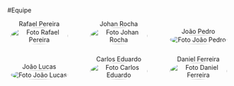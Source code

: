 #Equipe

<div style="display: flex; flex-direction: column; align-items: center; gap: 25px;">
    <div style="display: flex; align-items: end; justify-content: center; gap: 50px;">
        <div style="text-align: center;">
            Rafael Pereira
            <br/>
            <img src="https://avatars.githubusercontent.com/u/81361524?v=4" alt="Foto Rafael Pereira" width="130px" height="50%" style="border-radius:50%"/>
        </div>
        <div style="text-align: center;">
            Johan Rocha
            <br/>
            <img src="https://avatars.githubusercontent.com/u/104279524?v=4" alt="Foto Johan Rocha" width="130px" height="50%" style="border-radius:50%"/>
        </div>
        <div style="text-align: center;">
            João Pedro
            <br/>
            <img src="https://avatars.githubusercontent.com/u/130873951?v=4" alt="Foto João Pedro" width="130px" height="50%" style="border-radius:50%"/>
        </div>
    </div>
    <div style="display: flex; align-items: end; justify-content: center; gap: 50px;">
        <div style="text-align: center;">
            João Lucas
            <br/>
            <img src="https://avatars.githubusercontent.com/u/143570377?v=4" alt="Foto João Lucas" width="130px" height="50%" style="border-radius:50%"/>
        </div>
        <div style="text-align: center;">
            Carlos Eduardo
            <br/>
            <img src="https://avatars.githubusercontent.com/u/122990784?v=4" alt="Foto Carlos Eduardo" width="130px" height="50%" style="border-radius:50%"/>
        </div>
        <div style="text-align: center;">
            Daniel Ferreira
            <br/>
            <img src="https://avatars.githubusercontent.com/u/118537519?v=4" alt="Foto Daniel Ferreira" width="130px" height="50%" style="border-radius:50%"/>
        </div>
    </div>
</div>